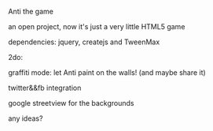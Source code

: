 Anti the game

an open project, now it's just a very little HTML5 game 

dependencies: jquery, createjs and TweenMax

2do:

graffiti mode: let Anti paint on the walls! (and maybe share it)

twitter&&fb integration

google streetview for the backgrounds

 any ideas?